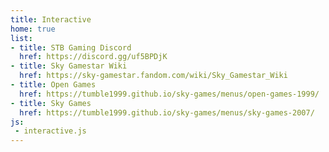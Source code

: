 ```yaml
---
title: Interactive
home: true
list:
- title: STB Gaming Discord
  href: https://discord.gg/uf5BPDjK
- title: Sky Gamestar Wiki
  href: https://sky-gamestar.fandom.com/wiki/Sky_Gamestar_Wiki
- title: Open Games
  href: https://tumble1999.github.io/sky-games/menus/open-games-1999/
- title: Sky Games
  href: https://tumble1999.github.io/sky-games/menus/sky-games-2007/
js:
 - interactive.js
---
```

